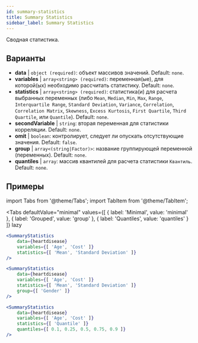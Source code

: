 ```yaml
---
id: summary-statistics 
title: Summary Statistics
sidebar_label: Summary Statistics
---
```


Сводная статистика.

## Варианты

* __data__ | `object (required)`: объект массивов значений. Default: `none`.
* __variables__ | `array<string> (required)`: переменная(ые), для которой(ых) необходимо рассчитать статистику. Default: `none`.
* __statistics__ | `array<string> (required)`: статистика(и) для расчета выбранных переменных (либо `Mean`, `Median`, `Min`, `Max`, `Range`, `Interquartile Range`, `Standard Deviation`, `Variance`, `Correlation`, `Correlation Matrix`, `Skewness`, `Excess Kurtosis`, `First Quartile`, `Third Quartile`, или `Quantile`). Default: `none`.
* __secondVariable__ | `string`: вторая переменная для статистики корреляции. Default: `none`.
* __omit__ | `boolean`: контролирует, следует ли опускать отсутствующие значения. Default: `false`.
* __group__ | `array<(string|Factor)>`: название группирующей переменной (переменных). Default: `none`.
* __quantiles__ | `array`: массив квантилей для расчета статистики `Квантиль`. Default: `none`.


## Примеры

import Tabs from '@theme/Tabs';
import TabItem from '@theme/TabItem';

<Tabs
    defaultValue="minimal"
    values={[
        { label: 'Minimal', value: 'minimal' },
        { label: 'Grouped', value: 'group' },
        { label: 'Quantiles', value: 'quantiles' }
    ]}
    lazy
>

<TabItem value="minimal">

```jsx live
<SummaryStatistics 
    data={heartdisease} 
    variables={[ 'Age', 'Cost' ]}
    statistics={[ 'Mean', 'Standard Deviation' ]}
/>
```

</TabItem>

<TabItem value="group" >

```jsx live
<SummaryStatistics 
    data={heartdisease} 
    variables={[ 'Age', 'Cost' ]}
    statistics={[ 'Mean', 'Standard Deviation' ]}
    group={[ 'Gender' ]}
/>
```
</TabItem>

<TabItem value="quantiles">

```jsx live
<SummaryStatistics 
    data={heartdisease} 
    variables={[ 'Age', 'Cost' ]}
    statistics={[ 'Quantile' ]}
    quantiles={[ 0.1, 0.25, 0.5, 0.75, 0.9 ]}
/>
```

</TabItem>

</Tabs>
